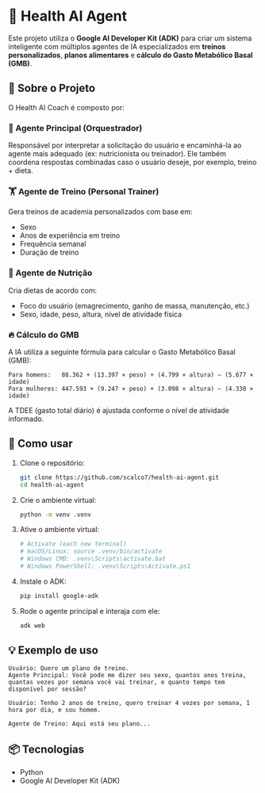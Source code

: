 
# 🤖 Health AI Agent

Este projeto utiliza o **Google AI Developer Kit (ADK)** para criar um sistema inteligente com múltiplos agentes de IA especializados em **treinos personalizados**, **planos alimentares** e **cálculo do Gasto Metabólico Basal (GMB)**.

## 🧠 Sobre o Projeto

O Health AI Coach é composto por:

### 🧭 Agente Principal (Orquestrador)
Responsável por interpretar a solicitação do usuário e encaminhá-la ao agente mais adequado (ex: nutricionista ou treinador). Ele também coordena respostas combinadas caso o usuário deseje, por exemplo, treino + dieta.

### 🏋️ Agente de Treino (Personal Trainer)
Gera treinos de academia personalizados com base em:
- Sexo
- Anos de experiência em treino
- Frequência semanal
- Duração de treino

### 🥗 Agente de Nutrição
Cria dietas de acordo com:
- Foco do usuário (emagrecimento, ganho de massa, manutenção, etc.)
- Sexo, idade, peso, altura, nível de atividade física

### 🔥 Cálculo do GMB
A IA utiliza a seguinte fórmula para calcular o Gasto Metabólico Basal (GMB):

```
Para homens:   88.362 + (13.397 × peso) + (4.799 × altura) – (5.677 × idade)
Para mulheres: 447.593 + (9.247 × peso) + (3.098 × altura) – (4.330 × idade)
```

A TDEE (gasto total diário) é ajustada conforme o nível de atividade informado.

## 🚀 Como usar

1. Clone o repositório:
   ```bash
   git clone https://github.com/scalco7/health-ai-agent.git
   cd health-ai-agent
   ```

2. Crie o ambiente virtual:
   ```bash
   python -m venv .venv
   ```
   
3. Ative o ambiente virtual:
   ```bash
   # Activate (each new terminal)
   # macOS/Linux: source .venv/bin/activate
   # Windows CMD: .venv\Scripts\activate.bat
   # Windows PowerShell: .venv\Scripts\Activate.ps1
   ```

4. Instale o ADK:
   ```bash
   pip install google-adk
   ```

5. Rode o agente principal e interaja com ele:
   ```bash
   adk web
   ```

## 💡 Exemplo de uso

```
Usuário: Quero um plano de treino.
Agente Principal: Você pode me dizer seu sexo, quantos anos treina, quantas vezes por semana você vai treinar, e quanto tempo tem disponível por sessão?

Usuário: Tenho 2 anos de treino, quero treinar 4 vezes por semana, 1 hora por dia, e sou homem.

Agente de Treino: Aqui está seu plano...
```

## 📦 Tecnologias

- Python
- Google AI Developer Kit (ADK)
